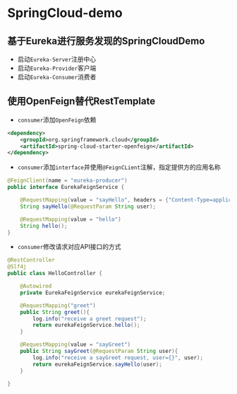 # SpringCloud-demo

## 基于Eureka进行服务发现的SpringCloudDemo
- 启动`Eureka-Server`注册中心
- 启动`Eureka-Provider`客户端
- 启动`Eureka-Consumer`消费者

## 使用OpenFeign替代RestTemplate
- `consumer`添加`OpenFeign`依赖
```xml
<dependency>
    <groupId>org.springframework.cloud</groupId>
    <artifactId>spring-cloud-starter-openfeign</artifactId>
</dependency>
```
- `consumer`添加`interface`并使用`@FeignCLient`注解，指定提供方的应用名称
```java
@FeignClient(name = "eureka-producer")
public interface EurekaFeignService {

    @RequestMapping(value = "sayHello", headers = {"Content-Type=application/json"})
    String sayHello(@RequestParam String user);

    @RequestMapping(value = "hello")
    String hello();
}
```
- `consumer`修改请求对应API接口的方式
```java
@RestController
@Slf4j
public class HelloController {

    @Autowired
    private EurekaFeignService eurekaFeignService;

    @RequestMapping("greet")
    public String greet(){
        log.info("receive a greet request");
        return eurekaFeignService.hello();
    }

    @RequestMapping(value = "sayGreet")
    public String sayGreet(@RequestParam String user){
        log.info("receive a sayGreet request, user={}", user);
        return eurekaFeignService.sayHello(user);
    }

}
```
